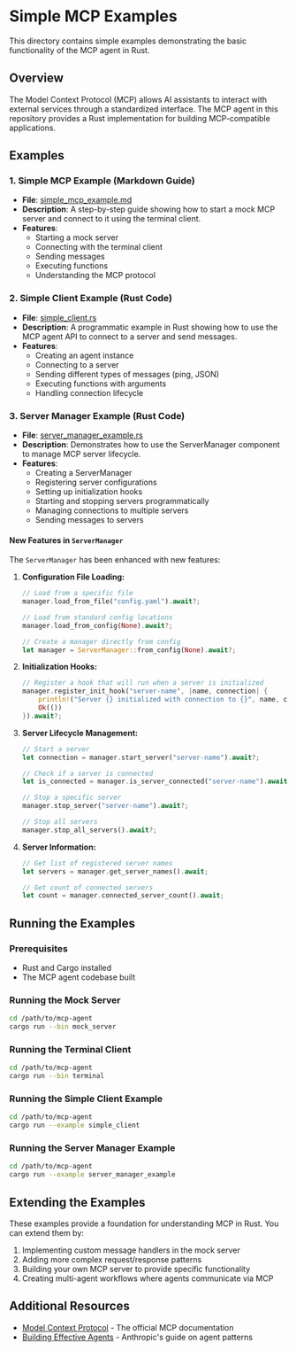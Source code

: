 # Simple MCP Examples

This directory contains simple examples demonstrating the basic functionality of the MCP agent in Rust.

## Overview

The Model Context Protocol (MCP) allows AI assistants to interact with external services through a standardized interface. The MCP agent in this repository provides a Rust implementation for building MCP-compatible applications.

## Examples

### 1. Simple MCP Example (Markdown Guide)

- **File**: [simple_mcp_example.md](./simple_mcp_example.md)
- **Description**: A step-by-step guide showing how to start a mock MCP server and connect to it using the terminal client.
- **Features**:
  - Starting a mock server
  - Connecting with the terminal client
  - Sending messages
  - Executing functions
  - Understanding the MCP protocol

### 2. Simple Client Example (Rust Code)

- **File**: [simple_client.rs](./simple_client.rs)
- **Description**: A programmatic example in Rust showing how to use the MCP agent API to connect to a server and send messages.
- **Features**:
  - Creating an agent instance
  - Connecting to a server
  - Sending different types of messages (ping, JSON)
  - Executing functions with arguments
  - Handling connection lifecycle

### 3. Server Manager Example (Rust Code)

- **File**: [server_manager_example.rs](./server_manager_example.rs)
- **Description**: Demonstrates how to use the ServerManager component to manage MCP server lifecycle.
- **Features**:
  - Creating a ServerManager
  - Registering server configurations
  - Setting up initialization hooks
  - Starting and stopping servers programmatically
  - Managing connections to multiple servers
  - Sending messages to servers

#### New Features in `ServerManager`

The `ServerManager` has been enhanced with new features:

1. **Configuration File Loading:**

   ```rust
   // Load from a specific file
   manager.load_from_file("config.yaml").await?;

   // Load from standard config locations
   manager.load_from_config(None).await?;

   // Create a manager directly from config
   let manager = ServerManager::from_config(None).await?;
   ```

2. **Initialization Hooks:**

   ```rust
   // Register a hook that will run when a server is initialized
   manager.register_init_hook("server-name", |name, connection| {
       println!("Server {} initialized with connection to {}", name, connection.addr());
       Ok(())
   }).await?;
   ```

3. **Server Lifecycle Management:**

   ```rust
   // Start a server
   let connection = manager.start_server("server-name").await?;

   // Check if a server is connected
   let is_connected = manager.is_server_connected("server-name").await;

   // Stop a specific server
   manager.stop_server("server-name").await?;

   // Stop all servers
   manager.stop_all_servers().await?;
   ```

4. **Server Information:**

   ```rust
   // Get list of registered server names
   let servers = manager.get_server_names().await;

   // Get count of connected servers
   let count = manager.connected_server_count().await;
   ```

## Running the Examples

### Prerequisites

- Rust and Cargo installed
- The MCP agent codebase built

### Running the Mock Server

```bash
cd /path/to/mcp-agent
cargo run --bin mock_server
```

### Running the Terminal Client

```bash
cd /path/to/mcp-agent
cargo run --bin terminal
```

### Running the Simple Client Example

```bash
cd /path/to/mcp-agent
cargo run --example simple_client
```

### Running the Server Manager Example

```bash
cd /path/to/mcp-agent
cargo run --example server_manager_example
```

## Extending the Examples

These examples provide a foundation for understanding MCP in Rust. You can extend them by:

1. Implementing custom message handlers in the mock server
2. Adding more complex request/response patterns
3. Building your own MCP server to provide specific functionality
4. Creating multi-agent workflows where agents communicate via MCP

## Additional Resources

- [Model Context Protocol](https://modelcontextprotocol.io/introduction) - The official MCP documentation
- [Building Effective Agents](https://www.anthropic.com/research/building-effective-agents) - Anthropic's guide on agent patterns
